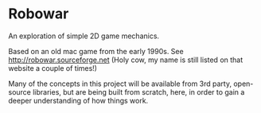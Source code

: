 # Robowar

An exploration of simple 2D game mechanics.

Based on an old mac game from the early 1990s. See http://robowar.sourceforge.net (Holy cow, my name is still listed on that website a couple of times!)

Many of the concepts in this project will be available from 3rd party, open-source libraries, but are being built from scratch, here, in order to gain a deeper understanding of how things work.
